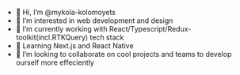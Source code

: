 - 👋 Hi, I’m @mykola-kolomoyets
- 👀 I’m interested in web development and design
- 🌱 I’m currently working with React/Typescript/Redux-toolkit(incl.RTKQuery) tech stack
- 🌱 Learning Next.js and React Native
- 💞️ I’m looking to collaborate on cool projects and teams to develop ourself more effeciently

<!---
mykola-kolomoyets/mykola-kolomoyets is a ✨ special ✨ repository because its `README.md` (this file) appears on your GitHub profile.
You can click the Preview link to take a look at your changes.
--->
